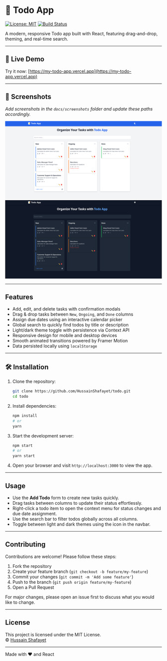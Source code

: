 # 📝 Todo App

[![License: MIT](https://img.shields.io/badge/License-MIT-green.svg)](LICENSE)
[![Build Status](https://img.shields.io/github/actions/workflow/status/HussainShafayet/todo/ci.yml)](https://github.com/HussainShafayet/todo/actions)

A modern, responsive Todo app built with React, featuring drag-and-drop, theming, and real-time search.

---

## 🚀 Live Demo

Try it now: [https://my-todo-app.vercel.app](https://my-todo-app.vercel.app)

---

## 📸 Screenshots

*Add screenshots in the `docs/screenshots` folder and update these paths accordingly.*

![Screenshot 1](docs/screenshots/screenshot1.png)  
![Screenshot 2](docs/screenshots/screenshot2.png)

---

## Features

- Add, edit, and delete tasks with confirmation modals  
- Drag & drop tasks between `New`, `Ongoing`, and `Done` columns  
- Assign due dates using an interactive calendar picker  
- Global search to quickly find todos by title or description  
- Light/dark theme toggle with persistence via Context API  
- Responsive design for mobile and desktop devices  
- Smooth animated transitions powered by Framer Motion  
- Data persisted locally using `localStorage`  

---

## 🛠 Installation

1. Clone the repository:
    ```bash
    git clone https://github.com/HussainShafayet/todo.git
    cd todo
    ```

2. Install dependencies:
    ```bash
    npm install
    # or
    yarn
    ```

3. Start the development server:
    ```bash
    npm start
    # or
    yarn start
    ```

4. Open your browser and visit `http://localhost:3000` to view the app.

---

## Usage

- Use the **Add Todo** form to create new tasks quickly.  
- Drag tasks between columns to update their status effortlessly.  
- Right-click a todo item to open the context menu for status changes and due date assignment.  
- Use the search bar to filter todos globally across all columns.  
- Toggle between light and dark themes using the icon in the navbar.

---

## Contributing

Contributions are welcome! Please follow these steps:

1. Fork the repository  
2. Create your feature branch (`git checkout -b feature/my-feature`)  
3. Commit your changes (`git commit -m 'Add some feature'`)  
4. Push to the branch (`git push origin feature/my-feature`)  
5. Open a Pull Request

For major changes, please open an issue first to discuss what you would like to change.

---

## License

This project is licensed under the MIT License.  
© [Hussain Shafayet](https://github.com/HussainShafayet)

---

Made with ❤️ and React
